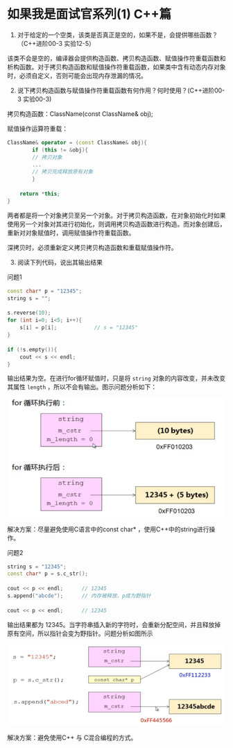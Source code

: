 # 如果我是面试官系列(1) C++篇

1. 对于给定的一个空类，该类是否真正是空的，如果不是，会提供哪些函数？（C++进阶00-3 实验12-5）

该类不会是空的，编译器会提供构造函数、拷贝构造函数、赋值操作符重载函数和析构函数。对于拷贝构造函数和赋值操作符重载函数，如果类中含有动态内存对象时，必须自定义，否则可能会出现内存泄漏的情况。

2. 说下拷贝构造函数与赋值操作符重载函数有何作用？何时使用？(C++进阶00-3 实验00-3)

拷贝构造函数：ClassName(const ClassName& obj);

赋值操作运算符重载：

```C++
ClassName& operator = (const ClassName& obj){
		if (this != &obj){
		// 拷贝对象
		...
		// 拷贝完成释放原有对象
		}

	return *this;
}
```

两者都是将一个对象拷贝至另一个对象。对于拷贝构造函数，在对象初始化时如果使用另一个对象对其进行初始化，则调用拷贝构造函数进行构造。而对象创建后，重新对对象赋值时，调用赋值操作符重载函数。

深拷贝时，必须重新定义拷贝拷贝构造函数和重载赋值操作符。

3. 阅读下列代码，说出其输出结果

问题1 

```C++
const char* p = "12345";
string s = "";

s.reverse(10);
for (int i=0; i<5; i++){
  	s[i] = p[i];			// s = "12345"
}

if (!s.empty()){
  	cout << s << endl;
}
```

输出结果为空。在进行for循环赋值时，只是将 `string` 对象的内容改变，并未改变其属性 `length` ，所以不会有输出。图示问题分析如下：

<img src="images/image-20201007111610236.png" alt="image-20201007111610236" style="zoom:50%;" />

解决方案：尽量避免使用C语言中的const char* ，使用C++中的string进行操作。

问题2 

```C++
string s = "12345";
const char* p = s.c_str();

cout << p << endl;		// 12345
s.append("abcde");		// 内存被释放，p成为野指针

cout << p << endl;		// 12345
```

输出结果都为 12345。当字符串插入新的字符时，会重新分配空间，并且释放掉原有空间，所以指针会变为野指针。问题分析如图所示

<img src="images/image-20201007112831433.png" alt="image-20201007112831433" style="zoom:50%;" />

解决方案：避免使用C++ 与 C混合编程的方式。























